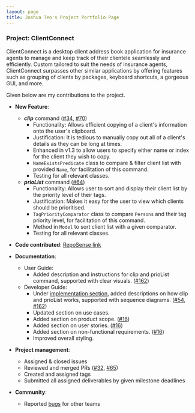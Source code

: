 ```yaml
---
layout: page
title: Joshua Teo's Project Portfolio Page
---
```


### Project: ClientConnect

ClientConnect is a desktop client address book application for insurance agents to manage and keep track of their clientele seamlessly and efficiently. Custom tailored to suit the needs of insurance agents, ClientConnect surpasses other similar applications by offering features such as grouping of clients by packages, keyboard shortcuts, a gorgeous GUI, and more.

Given below are my contributions to the project.

* **New Feature**:
  * ***clip*** command ([\#34](https://github.com/AY2122S2-CS2103-W17-3/tp/pull/34), [\#70](https://github.com/AY2122S2-CS2103-W17-3/tp/pull/70))
    * Functionality: Allows efficient copying of a client's information onto the user's clipboard.
    * Justification: It is tedious to manually copy out all of a client's details as they can be long at times.
    * Enhanced in v1.3 to allow users to specify either name or index for the client they wish to copy.
    * `NameExistsPredicate` class to compare & filter client list with provided `Name`, for facilitation of this command.
    * Testing for all relevant classes.  
  * ***prioList*** command  ([\#64](https://github.com/AY2122S2-CS2103-W17-3/tp/pull/64))
    * Functionality: Allows user to sort and display their client list by the priority level of their tags.
    * Justification: Makes it easy for the user to view which clients should be prioritised.
    * `TagPriorityComparator` class to compare `Persons` and their tag priority level, for facilitation of this command.
    * Method in `Model` to sort client list with a given comparator.
    * Testing for all relevant classes.

* **Code contributed**: [RepoSense link](https://nus-cs2103-ay2122s2.github.io/tp-dashboard/?search=jetrz&breakdown=true&sort=groupTitle&sortWithin=title&since=2022-02-18&timeframe=commit&mergegroup=&groupSelect=groupByRepos&checkedFileTypes=docs~functional-code~test-code~other)

* **Documentation**:
  * User Guide:
    * Added description and instructions for clip and prioList command, supported with clear visuals. ([\#162](https://github.com/AY2122S2-CS2103-W17-3/tp/pull/162))
  * Developer Guide:
    * Under [implementation section](../DeveloperGuide.md#Implementation), added descriptions on how clip and prioList works, supported with sequence diagrams. ([\#54](https://github.com/AY2122S2-CS2103-W17-3/tp/pull/54), [\#162](https://github.com/AY2122S2-CS2103-W17-3/tp/pull/162))
    * Updated section on use cases.
    * Added section on product scope. ([\#16](https://github.com/AY2122S2-CS2103-W17-3/tp/pull/16))
    * Added section on user stories. ([\#16](https://github.com/AY2122S2-CS2103-W17-3/tp/pull/16))
    * Added section on non-functional requirements. ([\#16](https://github.com/AY2122S2-CS2103-W17-3/tp/pull/16))
    * Improved overall styling.
  
* **Project management**:
  * Assigned & closed issues
  * Reviewed and merged PRs ([\#32](https://github.com/AY2122S2-CS2103-W17-3/tp/pull/32), [\#65](https://github.com/AY2122S2-CS2103-W17-3/tp/pull/65))
  * Created and assigned tags
  * Submitted all assigned deliverables by given milestone deadlines

* **Community**:
  * Reported [bugs](https://github.com/jetrz/ped/issues) for other teams
